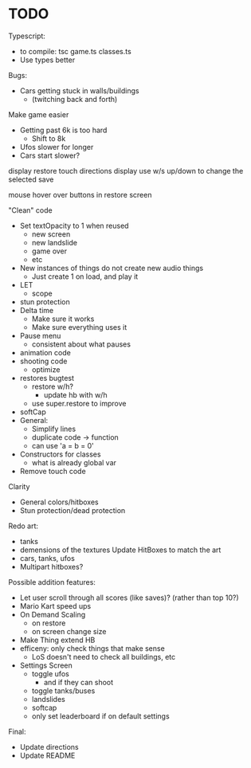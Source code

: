 # TODO

Typescript:
- to compile: tsc game.ts classes.ts
- Use types better

Bugs:
- Cars getting stuck in walls/buildings
    - (twitching back and forth)

Make game easier
- Getting past 6k is too hard
    - Shift to 8k
- Ufos slower for longer
- Cars start slower?

display restore touch directions
display use w/s up/down to change the selected save

mouse hover over buttons in restore screen

"Clean" code
- Set textOpacity to 1 when reused
    - new screen
    - new landslide
    - game over
    - etc
- New instances of things do not create new audio things
    - Just create 1 on load, and play it
- LET
    - scope
- stun protection
- Delta time
    - Make sure it works
    - Make sure everything uses it
- Pause menu
    - consistent about what pauses
- animation code
- shooting code
    - optimize
- restores bugtest
    - restore w/h?
        - update hb with w/h
    - use super.restore to improve
- softCap
- General:
    - Simplify lines
    - duplicate code -> function
    - can use 'a = b = 0'
- Constructors for classes
    - what is already global var
- Remove touch code

Clarity
- General colors/hitboxes
- Stun protection/dead protection

Redo art:
- tanks
- demensions of the textures
Update HitBoxes to match the art
- cars, tanks, ufos
- Multipart hitboxes?

Possible addition features:
- Let user scroll through all scores (like saves)? (rather than top 10?)
- Mario Kart speed ups
- On Demand Scaling
    - on restore
    - on screen change size
- Make Thing extend HB
- efficeny: only check things that make sense
    - LoS doesn't need to check all buildings, etc
- Settings Screen
    - toggle ufos
        - and if they can shoot
    - toggle tanks/buses
    - landslides
    - softcap
    - only set leaderboard if on default settings

Final:
- Update directions
- Update README